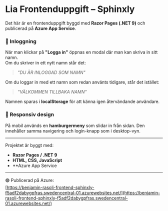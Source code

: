 # Lia Frontenduppgift – Sphinxly

Det här är en frontenduppgift byggd med **Razor Pages (.NET 9)** och publicerad på **Azure App Service**.

### 🔐 Inloggning
När man klickar på **"Logga in"** öppnas en modal där man kan skriva in sitt namn.  
Om du skriver in ett nytt namn står det:

> *"DU ÄR INLOGGAD SOM NAMN"*

Om du loggar in med ett namn som redan använts tidigare, står det istället:

> *"VÄLKOMMEN TILLBAKA NAMN"*

Namnen sparas i **localStorage** för att känna igen återvändande användare.

### 📱 Responsiv design
På mobil används en **hamburgermeny** som slidar in från sidan. Den innehåller samma navigering och login-knapp som i desktop-vyn.

---

Projektet är byggt med:
- **Razor Pages / .NET 9**
- **HTML, CSS, JavaScript**
- **Azure App Service

---

🟢 Publicerad på Azure:  
[https://benjamin-rasoli-frontend-sphinxly-f5adf2dabygpfras.swedencentral-01.azurewebsites.net/](https://benjamin-rasoli-frontend-sphinxly-f5adf2dabygpfras.swedencentral-01.azurewebsites.net/)

